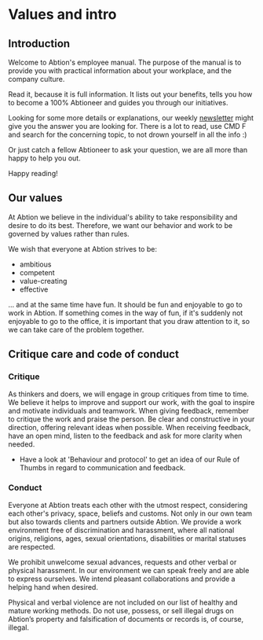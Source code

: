 # Values and intro

## Introduction
Welcome to Abtion's employee manual. The purpose of the manual is to provide you with practical information about your workplace, and the company culture.

Read it, because it is full information. It lists out your benefits, tells you how to become a 100% Abtioneer and guides you through our initiatives. 

Looking for some more details or explanations, our weekly [newsletter](https://abtion.io/) might give you the answer you are looking for. There is a lot to read, use CMD F and search for the concerning topic, to not drown yourself in all the info :) 

Or just catch a fellow Abtioneer to ask your question, we are all more than happy to help you out.

Happy reading!

## Our values
At Abtion we believe in the individual's ability to take responsibility and desire to do its best. Therefore, we want our behavior and work to be governed by values rather than rules. 

We wish that everyone at Abtion strives to be:

- ambitious
- competent
- value-creating
- effective

… and at the same time have fun. 
It should be fun and enjoyable to go to work in Abtion. If something comes in the way of fun, if it's suddenly not enjoyable to go to the office, it is important that you draw attention to it, so we can take care of the problem together.

## Critique care and code of conduct

### Critique

As thinkers and doers, we will engage in group critiques from time to time. We believe it helps to improve and support our work, with the goal to inspire and motivate individuals and teamwork. When giving feedback, remember to critique the work and praise the person. Be clear and constructive in your direction, offering relevant ideas when possible. When receiving feedback, have an open mind, listen to the feedback and ask for more clarity when needed.

- Have a look at 'Behaviour and protocol' to get an idea of our Rule of Thumbs in regard to communication and feedback. 

### Conduct

Everyone at Abtion treats each other with the utmost respect, considering each other's privacy, space, beliefs and customs. Not only in our own team but also towards clients and partners outside Abtion. We provide a work environment free of discrimination and harassment, where all national origins, religions, ages, sexual orientations, disabilities or marital statuses are respected. 

We prohibit unwelcome sexual advances, requests and other verbal or physical harassment. In our environment we can speak freely and are able to express ourselves. We intend pleasant collaborations and provide a helping hand when desired. 

Physical and verbal violence are not included on our list of healthy and mature working methods. 
Do not use, possess, or sell illegal drugs on Abtion’s property and falsification of documents or records is, of course, illegal.

